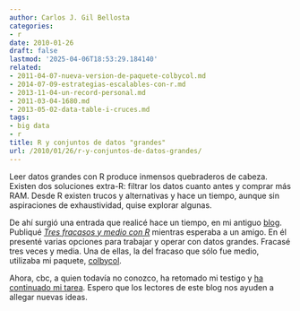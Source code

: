 ```yaml
---
author: Carlos J. Gil Bellosta
categories:
- r
date: 2010-01-26
draft: false
lastmod: '2025-04-06T18:53:29.184140'
related:
- 2011-04-07-nueva-version-de-paquete-colbycol.md
- 2014-07-09-estrategias-escalables-con-r.md
- 2013-11-04-un-record-personal.md
- 2011-03-04-1680.md
- 2013-05-02-data-table-i-cruces.md
tags:
- big data
- r
title: R y conjuntos de datos "grandes"
url: /2010/01/26/r-y-conjuntos-de-datos-grandes/
---
```


Leer datos grandes con R produce inmensos quebraderos de cabeza. Existen dos soluciones extra-R: filtrar los datos cuanto antes y comprar más RAM. Desde R existen trucos y alternativas y hace un tiempo, aunque sin aspiraciones de exhaustividad, quise explorar algunas.

De ahí surgió una entrada que realicé hace un tiempo, en mi antiguo [blog](http://analisisydecision.es). Publiqué _[Tres fracasos y medio con R](http://analisisydecision.es/tres-fracasos-y-medio-con-r/)_ mientras esperaba a un amigo. En él presenté varias opciones para trabajar y operar con datos grandes. Fracasé tres veces y media. Una de ellas, la del fracaso que sólo fue medio, utilizaba mi paquete, [colbycol](http://cran.r-project.org/web/packages/colbycol/index.html).

Ahora, cbc, a quien todavía no conozco, ha retomado mi testigo y [ha continuado mi tarea](http://probabilitum.blogspot.com/2010/01/software-estadistico-r-trabajar-con.html). Espero que los lectores de este blog nos ayuden a allegar nuevas ideas.